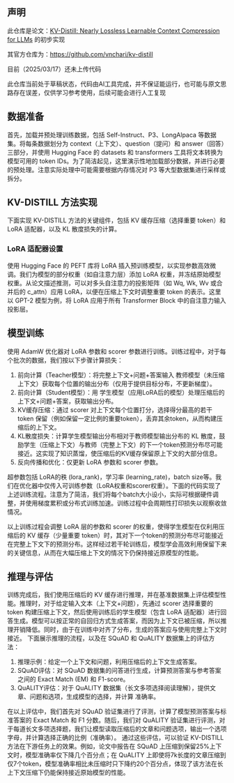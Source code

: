 ## 声明
此仓库是论文：[KV-Distill: Nearly Lossless Learnable Context Compression for LLMs](https://arxiv.org/pdf/2503.10337) 的初步实现

其官方仓库为：https://github.com/vnchari/kv-distill

目前（2025/03/17）还未上传代码

此仓库当前处于草稿状态，代码由AI工具完成，并不保证能运行，也可能与原文思路存在误差，仅供学习参考使用，后续可能会进行人工复现

## 数据准备
首先，加载并预处理训练数据，包括 Self-Instruct、P3、LongAlpaca 等数据集。将每条数据划分为 context（上下文）、question（提问）和 answer（回答）三部分，并使用 Hugging Face 的 datasets 和 transformers 工具将文本转换为模型可用的 token IDs。为了简洁起见，这里演示性地加载部分数据，并进行必要的预处理。注意实际处理中可能需要根据内存情况对 P3 等大型数据集进行采样或拆分。

## KV-DISTILL 方法实现
下面实现 KV-DISTILL 方法的关键组件，包括 KV 缓存压缩（选择重要 token）和 LoRA 适配器，以及 KL 散度损失的计算。
### LoRA 适配器设置
使用 Hugging Face 的 PEFT 库将 LoRA 插入预训练模型，以实现参数高效微调。我们为模型的部分权重（如自注意力层）添加 LoRA 权重，并冻结原始模型权重。从论文描述推测，可以对多头自注意力的投影矩阵（如 Wq, Wk, Wv 或合并后的 c_attn）应用 LoRA，以便在压缩上下文时调整重要 token 的表示。这里以 GPT-2 模型为例，将 LoRA 应用于所有 Transformer Block 中的自注意力输入投影层。

## 模型训练
使用 AdamW 优化器对 LoRA 参数和 scorer 参数进行训练。训练过程中，对于每个批次的数据，我们按以下步骤计算损失：
1. 前向计算（Teacher模型）：将完整上下文+问题+答案输入 教师模型（未压缩上下文）获取每个位置的输出分布（仅用于提供目标分布，不更新梯度）。
2. 前向计算（Student模型）：用 学生模型（应用LoRA后的模型）处理压缩后的上下文+问题+答案，获取输出分布。
3. KV缓存压缩：通过 scorer 对上下文每个位置打分，选择得分最高的若干 token 保留（例如保留一定比例的重要token），丢弃其余token，从而构建压缩后的上下文。
4. KL散度损失：计算学生模型输出分布相对于教师模型输出分布的 KL 散度，鼓励学生（压缩上下文）与教师（完整上下文）的下一个token预测分布尽可能接近。这实现了知识蒸馏，使压缩后的KV缓存保留原上下文的大部分信息。
5. 反向传播和优化：仅更新 LoRA 参数和 scorer 参数。

超参数包括 LoRA的秩 (lora_rank)，学习率 (learning_rate)，batch size等。我们在优化器中仅传入可训练参数（LoRA权重和scorer权重）。下面的代码实现了上述训练流程。注意为了简洁，我们将每个batch大小设小，实际可根据硬件调整，并使用梯度累积或分布式训练加速。训练过程中会周期性打印损失以观察收敛情况。

以上训练过程会调整 LoRA 层的参数和 scorer 的权重，使得学生模型在仅利用压缩后的 KV 缓存（少量重要 token）时，其对下一个token的预测分布尽可能接近在完整上下文下的预测分布。这样经过若干轮训练后，模型学会高效利用保留下来的关键信息，从而在大幅压缩上下文的情况下仍保持接近原模型的性能。

## 推理与评估

训练完成后，我们使用压缩后的 KV 缓存进行推理，并在基准数据集上评估模型性能。推理时，对于给定输入文本（上下文+问题），先通过 scorer 选择重要的 token 构建压缩上下文，然后使用训练后的学生模型（包含 LoRA 适配器）进行回答生成。模型可以按正常的自回归方式生成答案，而因为上下文已被压缩，所以推理开销降低。同时，由于在训练中对齐了分布，生成的答案应与使用完整上下文时接近。 下面展示推理的流程，以及在 SQuAD 和 QuALITY 数据集上的评估方法：
1. 推理示例：给定一个上下文和问题，利用压缩后的上下文生成答案。
2. SQuAD评估：对 SQuAD 数据集的问答进行生成，计算预测答案与参考答案之间的 Exact Match (EM) 和 F1-score。
3. QuALITY评估：对于 QuALITY 数据集（长文多项选择阅读理解），提供文章、问题和选项，生成模型的选择，并计算 准确率。

在以上评估中，我们首先对 SQuAD 验证集进行了评测，计算了模型预测答案与标准答案的 Exact Match 和 F1 分数。随后，我们对 QuALITY 验证集进行评测，对于每道长文多项选择题，我们让模型读取压缩后的文章和问题选项，输出一个选项字母，并计算选择正确的比例（准确率）。 通过这些评估，可以验证 KV-DISTILL 方法在下游任务上的效果。例如，论文中报告在 SQuAD 上压缩到保留25%上下文时，模型准确率仅下降几个百分点；在 QuALITY 上即使将7k长度的文章压缩到仅7个token，模型准确率相比未压缩时只下降约20个百分点，体现了该方法在长上下文压缩下仍能保持接近原始模型的性能。
